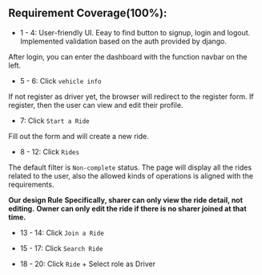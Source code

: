 ## Requirement Coverage(100%):

* 1 - 4: User-friendly UI. Eeay to find button to signup, login and logout. Implemented validation based on the auth provided by django.

After login, you can enter the dashboard with the function navbar on the left.

* 5 - 6: Click `vehicle info`

If not register as driver yet, the browser will redirect to the register form.
If register, then the user can view and edit their profile.

* 7: Click `Start a Ride`

Fill out the form and will create a new ride.

* 8 - 12: Click `Rides`

The default filter is `Non-complete` status.
The page will display all the rides related to the user, also the allowed kinds of operations is aligned with the requirements.

**Our design Rule**
**Specifically, sharer can only view the ride detail, not editing.**
**Owner can only edit the ride if there is no sharer joined at that time.**


* 13 - 14: Click `Join a Ride`

* 15 - 17: Click `Search Ride`

* 18 - 20: Click `Ride` + Select role as Driver

